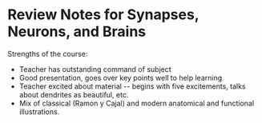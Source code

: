 # Review Notes for Synapses, Neurons, and Brains

Strengths of the course:

* Teacher has outstanding command of subject
* Good presentation, goes over key points well to help learning
* Teacher excited about material -- begins with five excitements, talks about dendrites as beautiful, etc.
* Mix of classical (Ramon y Cajal) and modern anatomical and functional illustrations.